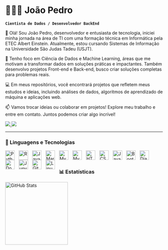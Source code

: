 # 🧑🏻‍💻  João Pedro

**`Cientista de Dados / Desenvolvedor BackEnd`**

👋 Olá! Sou João Pedro, desenvolvedor e entusiasta de tecnologia, iniciei minha jornada na área de TI com uma formação técnica em Informática pela ETEC Albert Einstein. Atualmente, estou cursando Sistemas de Informação na Universidade São Judas Tadeu (USJT).

🎯 Tenho foco em Ciência de Dados e Machine Learning, áreas que me motivam a transformar dados em soluções práticas e impactantes. Também desenvolvo projetos Front-end e Back-end, busco criar soluções completas para problemas reais.

💻 Em meus repositórios, você encontrará projetos que refletem meus estudos e ideias, incluindo análises de dados, algoritmos de aprendizado de máquina e aplicações web.

📫 Vamos trocar ideias ou colaborar em projetos! Explore meu trabalho e entre em contato. Juntos podemos criar algo incrível!

<p align="left">
     <a href="https://www.linkedin.com/in/devjoaopedrojp" target="_blank"><img src="https://img.shields.io/badge/-LinkedIn-%230077B5?style=for-the-badge&logo=linkedin&logoColor=white" target="_blank">
     </a> 
     <a href = "mailto:joaojp.bsilva@gmail.com"><img src="https://img.shields.io/badge/Gmail-D14836?style=for-the-badge&logo=gmail&logoColor=white" target="_blank">
    </a>
</p>

---

### 🤖 Linguagens e Tecnologias

<img 
    align="left" 
    alt="Python" 
    title="Python"
    width="30px" 
    style="padding-right: 10px;" 
    src="https://cdn.jsdelivr.net/gh/devicons/devicon@latest/icons/python/python-original-wordmark.svg" 
/>
<img 
    align="left" 
    alt="R" 
    title="R"
    width="30px" 
    style="padding-right: 10px;" 
    src="https://cdn.jsdelivr.net/gh/devicons/devicon@latest/icons/r/r-original.svg"
/>
<img 
    align="left" 
    alt="Java" 
    title="Java"
    width="30px" 
    style="padding-right: 10px;" 
    src="https://cdn.jsdelivr.net/gh/devicons/devicon@latest/icons/java/java-original.svg"
/>
<img 
    align="left" 
    alt="MariaDB" 
    title="MariaDB"
    width="30px" 
    style="padding-right: 10px;" 
    src="https://cdn.jsdelivr.net/gh/devicons/devicon@latest/icons/mariadb/mariadb-original.svg"
  />
<img 
    align="left" 
    alt="MySQL" 
    title="MySQL"
    width="30px" 
    style="padding-right: 10px;" 
    src="https://cdn.jsdelivr.net/gh/devicons/devicon@latest/icons/mysql/mysql-original-wordmark.svg"
/>
<img 
    align="left" 
    alt="MySQL" 
    title="MySQL"
    width="30px" 
    style="padding-right: 10px;" 
    src="https://cdn.jsdelivr.net/gh/devicons/devicon@latest/icons/azuresqldatabase/azuresqldatabase-original.svg"
/>
<img 
    align="left" 
    alt="HTML"
    title="HTML" 
    width="30px" 
    style="padding-right: 10px;" 
    src="https://cdn.jsdelivr.net/gh/devicons/devicon@latest/icons/html5/html5-original.svg" 
/>
<img 
    align="left" 
    alt="CSS" 
    title="CSS"
    width="30px" 
    style="padding-right: 10px;" 
    src="https://cdn.jsdelivr.net/gh/devicons/devicon@latest/icons/css3/css3-original.svg" 
/>
<img 
    align="left" 
    alt="JavaScript" 
    title="JavaScript"
    width="30px" 
    style="padding-right: 10px;" 
    src="https://cdn.jsdelivr.net/gh/devicons/devicon@latest/icons/javascript/javascript-original.svg" 
/>
<img 
    align="left" 
    alt="Bootstrap"
    title="Bootstrap" 
    width="30px" 
    style="padding-right: 10px;" 
    src="https://cdn.jsdelivr.net/gh/devicons/devicon@latest/icons/bootstrap/bootstrap-original.svg" 
/>
 <img 
    align="left" 
    alt="Django" 
    title="Django"
    width="30px" 
    style="padding-right: 10px;" 
    src="https://img.icons8.com/external-tal-revivo-filled-tal-revivo/96/external-django-a-high-level-python-web-framework-that-encourages-rapid-development-logo-filled-tal-revivo.png"
/>
<img 
    align="left" 
    alt="Docker"
    title="Docker" 
    width="30px" 
    style="padding-right: 10px;" 
    src="https://cdn.jsdelivr.net/gh/devicons/devicon@latest/icons/docker/docker-plain.svg" 
/>
<img 
    align="left" 
    alt="Jupyter" 
    title="Jupyter"
    width="30px" 
    style="padding-right: 10px;" 
    src="https://cdn.jsdelivr.net/gh/devicons/devicon@latest/icons/jupyter/jupyter-original-wordmark.svg"
/>
<img 
    align="left" 
    alt="Git" 
    title="Git"
    width="30px" 
    style="padding-right: 10px;" 
    src="https://cdn.jsdelivr.net/gh/devicons/devicon@latest/icons/git/git-original.svg" 
/>
<img 
    align="left" 
    alt="Linux" 
    title="Linux"
    width="30px" 
    style="padding-right: 10px;" 
    src="https://cdn.jsdelivr.net/gh/devicons/devicon@latest/icons/linux/linux-original.svg" 
/>
    
<br/>
<br/>

### 📊 Estatísticas

<p>
  <img 
    align="left" 
    alt="GitHub Stats" 
    height="200" 
    style="padding-right: 10px;" 
    src="https://github-readme-stats.vercel.app/api?username=devjoaopedrojp&show_icons=true&rank_icon=github&theme=tokyonight&include_all_commits=true&locale=pt-br" 
  />
<!-- <img 
      align="left" 
      alt="GitHub Stats" 
      height="200" 
      src="https://github-readme-stats.vercel.app/api/top-langs/?username=devjoaopedrojp&theme=tokyonight&layout=compact&custom_title=Tecnologias&langs_count=9" 
  /> -->
</p>
